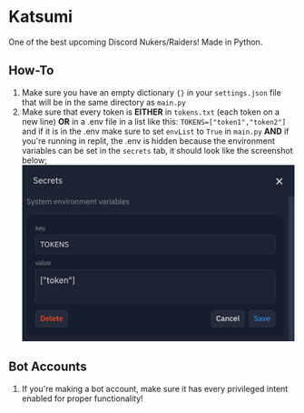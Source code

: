 # Katsumi
One of the best upcoming Discord Nukers/Raiders! Made in Python.

## How-To
1. Make sure you have an empty dictionary `{}` in your `settings.json` file that will be in the same directory as `main.py`
2. Make sure that every token is **EITHER** in `tokens.txt` (each token on a new line) **OR** in a .env file in a list like this: `TOKENS=["token1","token2"]` and if it is in the .env make sure to set `envList` to `True` in `main.py` **AND** if you're running in replit, the .env is hidden because the environment variables can be set in the `secrets` tab, it should look like the screenshot below;
![Secrets Tab with Tokens](https://raw.githubusercontent.com/asxlvm/Katsumi/main/brr.jpg)

## Bot Accounts
1. If you're making a bot account, make sure it has every privileged intent enabled for proper functionality!
